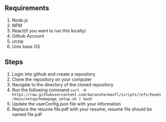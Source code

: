 ## Requirements
1. Node.js
2. NPM
3. React(if you want to run this locally)
4. Github Account
5. unzip
6. Unix base OS


## Steps
1. Login into github and create a repository 
2. Clone the repository on your computer
3. Navigate to the directory of the cloned repository
4. Run the following command
    `curl -O https://raw.githubusercontent.com/karansharmaufl/scripts/refs/heads/main/setup/homepage_setup.sh | bash`
5. Update the userConfig.json file with your information
6. Replace the resume file.pdf with your resume, resume file should be named file.pdf